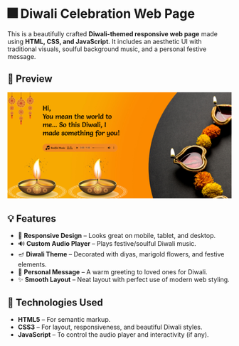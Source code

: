 # 🎆 Diwali Celebration Web Page

This is a beautifully crafted **Diwali-themed responsive web page** made using **HTML, CSS, and JavaScript**. It includes an aesthetic UI with traditional visuals, soulful background music, and a personal festive message.

## 🌟 Preview

![Diwali Web Page Screenshot](https://github.com/aftabalammansoori/Diwali-wishes/blob/main/images/Screenshot%202025-04-18%20091126.png)

## 💡 Features

- 🎨 **Responsive Design** – Looks great on mobile, tablet, and desktop.
- 🔊 **Custom Audio Player** – Plays festive/soulful Diwali music.
- 🪔 **Diwali Theme** – Decorated with diyas, marigold flowers, and festive elements.
- 💬 **Personal Message** – A warm greeting to loved ones for Diwali.
- ✨ **Smooth Layout** – Neat layout with perfect use of modern web styling.

## 🚀 Technologies Used

- **HTML5** – For semantic markup.
- **CSS3** – For layout, responsiveness, and beautiful Diwali styles.
- **JavaScript** – To control the audio player and interactivity (if any).



